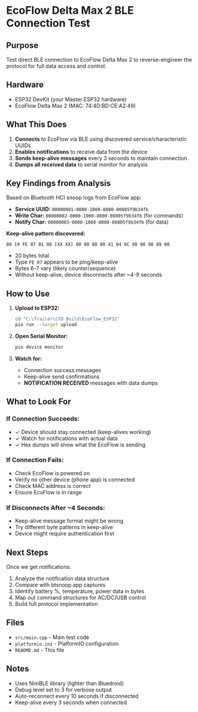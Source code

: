 # EcoFlow Delta Max 2 BLE Connection Test

## Purpose
Test direct BLE connection to EcoFlow Delta Max 2 to reverse-engineer the protocol for full data access and control.

## Hardware
- ESP32 DevKit (your Master ESP32 hardware)
- EcoFlow Delta Max 2 (MAC: 74:4D:BD:CE:A2:49)

## What This Does

1. **Connects** to EcoFlow via BLE using discovered service/characteristic UUIDs
2. **Enables notifications** to receive data from the device
3. **Sends keep-alive messages** every 3 seconds to maintain connection
4. **Dumps all received data** to serial monitor for analysis

## Key Findings from Analysis

Based on Bluetooth HCI snoop logs from EcoFlow app:

- **Service UUID:** `00000001-0000-1000-8000-00805f9b34fb`
- **Write Char:** `00000002-0000-1000-8000-00805f9b34fb` (for commands)
- **Notify Char:** `00000003-0000-1000-8000-00805f9b34fb` (for data)

**Keep-alive pattern discovered:**
```
00 19 FE 07 01 00 [XX XX] 00 00 08 00 41 04 0C 00 00 00 89 00
```
- 20 bytes total
- Type `FE 07` appears to be ping/keep-alive
- Bytes 6-7 vary (likely counter/sequence)
- Without keep-alive, device disconnects after ~4-9 seconds

## How to Use

1. **Upload to ESP32:**
   ```bash
   cd "C:\Trailer\CYD Build\EcoFlow_ESP32"
   pio run --target upload
   ```

2. **Open Serial Monitor:**
   ```bash
   pio device monitor
   ```

3. **Watch for:**
   - Connection success messages
   - Keep-alive send confirmations
   - **NOTIFICATION RECEIVED** messages with data dumps

## What to Look For

### If Connection Succeeds:
- ✓ Device should stay connected (keep-alives working)
- ✓ Watch for notifications with actual data
- ✓ Hex dumps will show what the EcoFlow is sending

### If Connection Fails:
- Check EcoFlow is powered on
- Verify no other device (phone app) is connected
- Check MAC address is correct
- Ensure EcoFlow is in range

### If Disconnects After ~4 Seconds:
- Keep-alive message format might be wrong
- Try different byte patterns in keep-alive
- Device might require authentication first

## Next Steps

Once we get notifications:
1. Analyze the notification data structure
2. Compare with btsnoop app captures
3. Identify battery %, temperature, power data in bytes
4. Map out command structures for AC/DC/USB control
5. Build full protocol implementation

## Files

- `src/main.cpp` - Main test code
- `platformio.ini` - PlatformIO configuration
- `README.md` - This file

## Notes

- Uses NimBLE library (lighter than Bluedroid)
- Debug level set to 3 for verbose output
- Auto-reconnect every 10 seconds if disconnected
- Keep-alive every 3 seconds when connected
